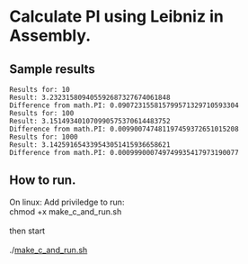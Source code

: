 # Calculate PI using Leibniz in Assembly.

## Sample results
```
Results for: 10
Result: 3.232315809405592687327674061848
Difference from math.PI: 0.090723155815799571329710593304
Results for: 100
Result: 3.151493401070990575370614483752
Difference from math.PI: 0.009900747481197459372651015208
Results for: 1000
Result: 3.142591654339543051415936658621
Difference from math.PI: 0.000999000749749935417973190077
```
## How to run.
On linux:
Add priviledge to run:<br>
chmod +x make_c_and_run.sh<br><br>
then start<br><br>
./[make_c_and_run.sh](make_c_and_run.sh)<br>
